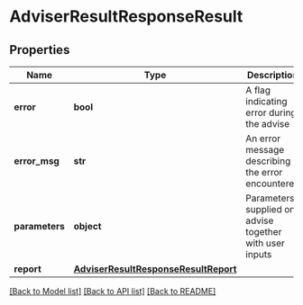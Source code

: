 # AdviserResultResponseResult

## Properties
Name | Type | Description | Notes
------------ | ------------- | ------------- | -------------
**error** | **bool** | A flag indicating error during the advise |
**error_msg** | **str** | An error message describing the error encountered |
**parameters** | **object** | Parameters supplied on advise together with user inputs |
**report** | [**AdviserResultResponseResultReport**](AdviserResultResponseResultReport.md) |  |

[[Back to Model list]](../README.md#documentation-for-models) [[Back to API list]](../README.md#documentation-for-api-endpoints) [[Back to README]](../README.md)


